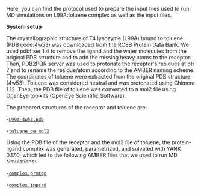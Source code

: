 Here, you can find the protocol used to prepare the input files used to run MD simulations on L99A:toluene complex as well as the input files.

**System setup**

The crystallographic structure of T4 lysozyme (L99A) bound to toluene (PDB code:4w53) was downloaded from the RCSB Protein Data Bank. We used pdbfixer 1.4 to remove the ligand and the water molecules from the original PDB structure and to add the missing heavy atoms to the receptor. Then, PDB2PQR server was used to protonate the receptor's residues at pH 7 and to rename the residue/atom according to the AMBER naming scheme.
The coordinates of toluene were extracted from the original PDB structure (4w53). Toluene was considered neutral and was protonated using Chimera 1.12. Then, the PDB file of toluene was converted to a mol2 file using OpenEye toolkits (OpenEye Scientific Software).

The prepared structures of the receptor and toluene are:

-[`L99A-4w53.pdb`](L99A-4w53.pdb)

-[`toluene_oe.mol2`](toluene_oe.mol2)

Using the PDB file of the receptor and the mol2 file of toluene, the protein-ligand complex was generated, parametrized, and solvated with YANK 0.17.0, which led to the following AMBER files that we used to run MD simulations:

-[`complex.prmtop`](complex.prmtop)

-[`complex.inpcrd`](complex.inpcrd)
